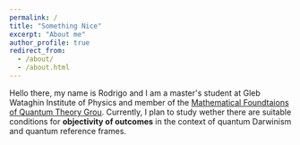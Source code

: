 ```yaml
---
permalink: /
title: "Something Nice"
excerpt: "About me"
author_profile: true
redirect_from: 
  - /about/
  - /about.html
---
```


Hello there, my name is Rodrigo and I am a master's student at Gleb Wataghin Institute of Physics and member of the [Mathematical Foundtaions of Quantum Theory Grou](https://www.ime.unicamp.br/~mfq/). Currently, I plan to study wether there are suitable conditions for __objectivity of outcomes__ in the context of quantum Darwinism and quantum reference frames.